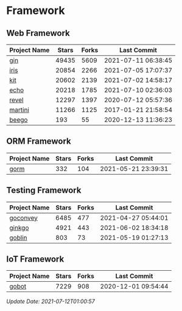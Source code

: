# Framework

## Web Framework
| Project Name | Stars | Forks | Last Commit |
| ------------ | ----- | ----- | ----------- |
| [gin](https://github.com/gin-gonic/gin) | 49435 | 5609 | 2021-07-11 06:38:45 |
| [iris](https://github.com/kataras/iris) | 20854 | 2266 | 2021-07-05 17:07:37 |
| [kit](https://github.com/go-kit/kit) | 20602 | 2139 | 2021-07-02 14:58:17 |
| [echo](https://github.com/labstack/echo) | 20218 | 1785 | 2021-07-10 02:36:03 |
| [revel](https://github.com/revel/revel) | 12297 | 1397 | 2020-07-12 05:57:36 |
| [martini](https://github.com/go-martini/martini) | 11266 | 1125 | 2017-01-21 21:58:54 |
| [beego](https://github.com/astaxie/beego) | 193 | 55 | 2020-12-13 11:36:23 |

## ORM Framework
| Project Name | Stars | Forks | Last Commit |
| ------------ | ----- | ----- | ----------- |
| [gorm](https://github.com/jinzhu/gorm) | 332 | 104 | 2021-05-21 23:39:31 |

## Testing Framework
| Project Name | Stars | Forks | Last Commit |
| ------------ | ----- | ----- | ----------- |
| [goconvey](https://github.com/smartystreets/goconvey) | 6485 | 477 | 2021-04-27 05:44:01 |
| [ginkgo](https://github.com/onsi/ginkgo) | 4921 | 443 | 2021-06-02 18:34:18 |
| [goblin](https://github.com/franela/goblin) | 803 | 73 | 2021-05-19 01:27:13 |

## IoT Framework
| Project Name | Stars | Forks | Last Commit |
| ------------ | ----- | ----- | ----------- |
| [gobot](https://github.com/hybridgroup/gobot) | 7229 | 908 | 2020-12-01 09:54:44 |

*Update Date: 2021-07-12T01:00:57*